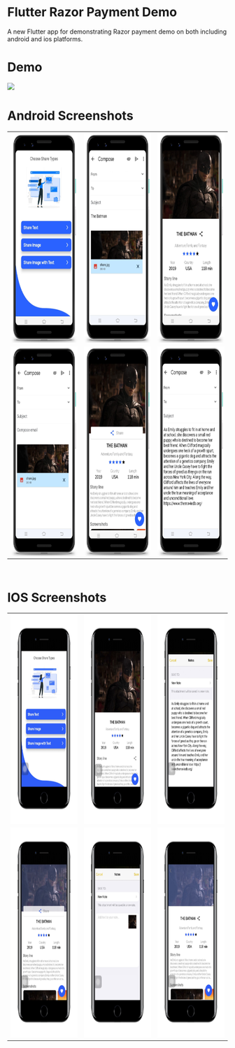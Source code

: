 # Flutter Razor Payment Demo

A new Flutter app for demonstrating Razor payment demo on both including android and ios platforms.

# Demo
<img src="https://github.com/MarvelApps-Flutter/share/blob/dev/screenshots/gif/demo.gif" height="480px"></td>

# Android Screenshots

<table>
  <tr>
    <td><img src="https://github.com/MarvelApps-Flutter/share/blob/dev/screenshots/android/android1.png" height="480px"></td>
    <td><img src="https://github.com/MarvelApps-Flutter/share/blob/dev/screenshots/android/android2.png" height="480px"></td>
    <td><img src="https://github.com/MarvelApps-Flutter/share/blob/dev/screenshots/android/android3.png" height="480px"></td>
  </tr>
  <tr>
    <td><img src="https://github.com/MarvelApps-Flutter/share/blob/dev/screenshots/android/android4.png" height="480px"></td>
    <td><img src="https://github.com/MarvelApps-Flutter/share/blob/dev/screenshots/android/android5.png" height="480px"></td>
    <td><img src="https://github.com/MarvelApps-Flutter/share/blob/dev/screenshots/android/android6.png" height="480px"></td>
  </tr>
 </table>
</br>

# IOS Screenshots

<table>
  <tr>
    <td><img src="https://github.com/MarvelApps-Flutter/share/blob/dev/screenshots/ios/ios1.png" height="480px"></td>
    <td><img src="https://github.com/MarvelApps-Flutter/share/blob/dev/screenshots/ios/ios2.png" height="480px"></td>
    <td><img src="https://github.com/MarvelApps-Flutter/share/blob/dev/screenshots/ios/ios3.png" height="480px"></td>
  </tr>
  <tr>
    <td><img src="https://github.com/MarvelApps-Flutter/share/blob/dev/screenshots/ios/ios4.png" height="480px"></td>
    <td><img src="https://github.com/MarvelApps-Flutter/share/blob/dev/screenshots/ios/ios5.png" height="480px"></td>
    <td><img src="https://github.com/MarvelApps-Flutter/share/blob/dev/screenshots/ios/ios6.png" height="480px"></td>
  </tr>
 </table>

